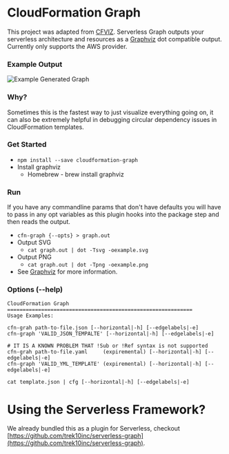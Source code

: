 # CloudFormation Graph

This project was adapted from [CFVIZ](https://github.com/benbc/cloud-formation-viz/blob/master/cfviz). Serverless Graph outputs your serverless architecture and resources as a [Graphviz](http://www.graphviz.org/) dot compatible output. Currently only supports the AWS provider.

### Example Output

![Example Generated Graph](https://user-images.githubusercontent.com/1689118/27105864-1caad76e-505f-11e7-9521-dcc81a2a38ec.png)

### Why?

Sometimes this is the fastest way to just visualize everything going on, it can also be extremely helpful in debugging circular dependency issues in CloudFormation templates.

### Get Started
* `npm install --save cloudformation-graph`
* Install graphviz
  * Homebrew - brew install graphviz

### Run
If you have any commandline params that don't have defaults you will have to pass in any opt variables as this plugin hooks into the package step and then reads the output.
* `cfn-graph {--opts} > graph.out`
* Output SVG
  * `cat graph.out | dot -Tsvg -oexample.svg`
* Output PNG
  * `cat graph.out | dot -Tpng -oexample.png`
* See [Graphviz](http://www.graphviz.org/pdf/dot.1.pdf) for more information.

### Options (--help)

```
CloudFormation Graph
============================================================
Usage Examples:

cfn-grah path-to-file.json [--horizontal|-h] [--edgelabels|-e]
cfn-graph 'VALID_JSON_TEMPALTE' [--horizontal|-h] [--edgelabels|-e]

# IT IS A KNOWN PROBLEM THAT !Sub or !Ref syntax is not supported
cfn-grah path-to-file.yaml     (expiremental) [--horizontal|-h] [--edgelabels|-e]
cfn-graph 'VALID_YML_TEMPLATE' (expiremental) [--horizontal|-h] [--edgelabels|-e]

cat template.json | cfg [--horizontal|-h] [--edgelabels|-e]
```

# Using the Serverless Framework?

We already bundled this as a plugin for Serverless, checkout [https://github.com/trek10inc/serverless-graph](https://github.com/trek10inc/serverless-graph).